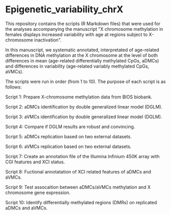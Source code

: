 # Epigenetic_variability_chrX
This repository contains the scripts (R Markdown files) that were used for the analyses accompanying the manuscript "X chromosome methylation in females displays increased variability with age at regions subject to X-chromosome inactivation".

In this manuscript, we systematic annotated, interpretated of age-related differences in DNA methylation at the X chromosome at the level of both differences in mean (age-related differentially methylated CpGs, aDMCs) and differences in variability (age-related variably methylated CpGs, aVMCs).

The scripts were run in order (from 1 to 10). The purpose of each script is as follows:

Script 1: Prepare X-chromosome methylation data from BIOS biobank.

Script 2: aDMCs identification by double generalized linear model (DGLM).

Script 3: aVMCs identification by double generalized linear model (DGLM).

Script 4: Compare if DGLM results are robust and convincing.

Script 5: aDMCs replication based on two external datasets.

Script 6: aVMCs replication based on two external datasets.

Script 7: Create an annotation file of the Illumina Infinium 450K array with CGI features and XCI status.

Script 8: Fuctional annotatation of XCI related features of aDMCs and aVMCs.

Script 9: Test assocaition between aDMCs/aVMCs methylation and X chromosome gene expression.

Script 10: Identify differentially methylated regions (DMRs) on replicated aDMCs and aVMCs. 
